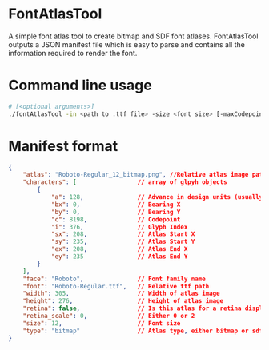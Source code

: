 # FontAtlasTool
A simple font atlas tool to create bitmap and SDF font atlases.
FontAtlasTool outputs a JSON manifest file which is easy to parse and contains all the information required to render the font.

# Command line usage
```bash
# [<optional arguments>]
./fontAtlasTool -in <path to .ttf file> -size <font size> [-maxCodepoint <max unicode codepoint included> -type <sdf or bitmap>]
```

# Manifest format
```JSON
{
    "atlas": "Roboto-Regular_12_bitmap.png", //Relative atlas image path
    "characters": [                 // array of glpyh objects
        {
            "a": 128,               // Advance in design units (usually 1/64th pixel)
            "bx": 0,                // Bearing X
            "by": 0,                // Bearing Y
            "c": 8198,              // Codepoint
            "i": 376,               // Glyph Index
            "sx": 208,              // Atlas Start X
            "sy": 235,              // Atlas Start Y
            "ex": 208,              // Atlas End X
            "ey": 235               // Atlas End Y
        }
    ],
    "face": "Roboto",               // Font family name
    "font": "Roboto-Regular.ttf",   // Relative ttf path
    "width": 305,                   // Width of atlas image
    "height": 276,                  // Height of atlas image
    "retina": false,                // Is this atlas for a retina display
    "retina_scale": 0,              // Either 0 or 2
    "size": 12,                     // Font size
    "type": "bitmap"                // Atlas type, either bitmap or sdf
}
```
